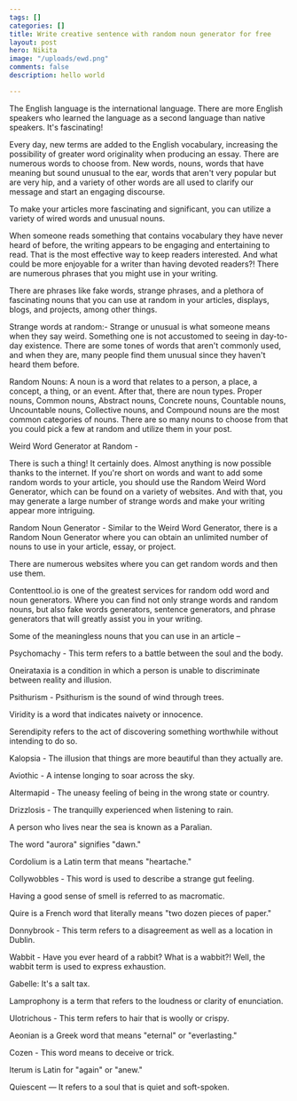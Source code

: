 ```yaml
---
tags: []
categories: []
title: Write creative sentence with random noun generator for free
layout: post
hero: Nikita
image: "/uploads/ewd.png"
comments: false
description: hello world

---
```

The English language is the international language. There are more English speakers who learned the language as a second language than native speakers. It's fascinating!

Every day, new terms are added to the English vocabulary, increasing the possibility of greater word originality when producing an essay. There are numerous words to choose from. New words, nouns, words that have meaning but sound unusual to the ear, words that aren't very popular but are very hip, and a variety of other words are all used to clarify our message and start an engaging discourse.

To make your articles more fascinating and significant, you can utilize a variety of wired words and unusual nouns.

When someone reads something that contains vocabulary they have never heard of before, the writing appears to be engaging and entertaining to read. That is the most effective way to keep readers interested. And what could be more enjoyable for a writer than having devoted readers?! There are numerous phrases that you might use in your writing.

There are phrases like fake words, strange phrases, and a plethora of fascinating nouns that you can use at random in your articles, displays, blogs, and projects, among other things.

Strange words at random:- Strange or unusual is what someone means when they say weird. Something one is not accustomed to seeing in day-to-day existence. There are some tones of words that aren't commonly used, and when they are, many people find them unusual since they haven't heard them before.

Random Nouns: A noun is a word that relates to a person, a place, a concept, a thing, or an event. After that, there are noun types. Proper nouns, Common nouns, Abstract nouns, Concrete nouns, Countable nouns, Uncountable nouns, Collective nouns, and Compound nouns are the most common categories of nouns. There are so many nouns to choose from that you could pick a few at random and utilize them in your post.

Weird Word Generator at Random -

There is such a thing! It certainly does. Almost anything is now possible thanks to the internet. If you're short on words and want to add some random words to your article, you should use the Random Weird Word Generator, which can be found on a variety of websites. And with that, you may generate a large number of strange words and make your writing appear more intriguing.

Random Noun Generator - Similar to the Weird Word Generator, there is a Random Noun Generator where you can obtain an unlimited number of nouns to use in your article, essay, or project.

There are numerous websites where you can get random words and then use them.

Contenttool.io is one of the greatest services for random odd word and noun generators. Where you can find not only strange words and random nouns, but also fake words generators, sentence generators, and phrase generators that will greatly assist you in your writing.

Some of the meaningless nouns that you can use in an article –

Psychomachy - This term refers to a battle between the soul and the body.

Oneirataxia is a condition in which a person is unable to discriminate between reality and illusion.

Psithurism - Psithurism is the sound of wind through trees.

Viridity is a word that indicates naivety or innocence.

Serendipity refers to the act of discovering something worthwhile without intending to do so.

Kalopsia - The illusion that things are more beautiful than they actually are.

Aviothic - A intense longing to soar across the sky.

Altermapid - The uneasy feeling of being in the wrong state or country.

Drizzlosis - The tranquilly experienced when listening to rain.

A person who lives near the sea is known as a Paralian.

The word "aurora" signifies "dawn."

Cordolium is a Latin term that means "heartache."

Collywobbles - This word is used to describe a strange gut feeling.

Having a good sense of smell is referred to as macromatic.

Quire is a French word that literally means "two dozen pieces of paper."

Donnybrook - This term refers to a disagreement as well as a location in Dublin.

Wabbit - Have you ever heard of a rabbit? What is a wabbit?! Well, the wabbit term is used to express exhaustion.

Gabelle: It's a salt tax.

Lamprophony is a term that refers to the loudness or clarity of enunciation.

Ulotrichous - This term refers to hair that is woolly or crispy.

Aeonian is a Greek word that means "eternal" or "everlasting."

Cozen - This word means to deceive or trick.

Iterum is Latin for "again" or "anew."

Quiescent — It refers to a soul that is quiet and soft-spoken.